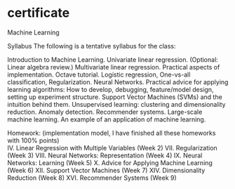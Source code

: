 certificate
===========
Machine Learning

Syllabus
The following is a tentative syllabus for the class:

Introduction to Machine Learning. Univariate linear regression. (Optional: Linear algebra review.)
Multivariate linear regression. Practical aspects of implementation. Octave tutorial.
Logistic regression, One-vs-all classification, Regularization.
Neural Networks.
Practical advice for applying learning algorithms: How to develop, debugging, feature/model design, setting up experiment structure.
Support Vector Machines (SVMs) and the intuition behind them.
Unsupervised learning: clustering and dimensionality reduction.
Anomaly detection.
Recommender systems.
Large-scale machine learning. An example of an application of machine learning.

Homework: (implementation model, I have finished all these homeworks with 100% points)  
  IV. Linear Regression with Multiple Variables (Week 2)
  VII. Regularization (Week 3)
  VIII. Neural Networks: Representation (Week 4)
  IX. Neural Networks: Learning (Week 5)
  X. Advice for Applying Machine Learning (Week 6)
  XII. Support Vector Machines (Week 7)
  XIV. Dimensionality Reduction (Week 8)
  XVI. Recommender Systems (Week 9)
  
  
